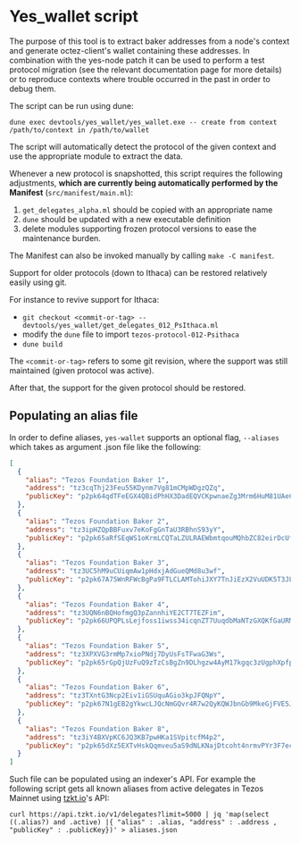 # Yes_wallet script

The purpose of this tool is to extract baker addresses from a node's
context and generate octez-client's wallet containing these addresses.
In combination with the yes-node patch it can be used to perform a test
protocol migration (see the relevant documentation page for more details)
or to reproduce contexts where trouble occurred in the past in order to
debug them.

The script can be run using dune:

```shell
dune exec devtools/yes_wallet/yes_wallet.exe -- create from context /path/to/context in /path/to/wallet
```

The script will automatically detect the protocol of the given context
and use the appropriate module to extract the data.

Whenever a new protocol is snapshotted, this script requires the
following adjustments, **which are currently being automatically
performed by the Manifest** (`src/manifest/main.ml`):

  1. `get_delegates_alpha.ml` should be copied with an appropriate name
  2. `dune` should be updated with a new executable definition
  3. delete modules supporting frozen protocol versions to ease the maintenance burden.

The Manifest can also be invoked manually by calling `make -C manifest`.

Support for older protocols (down to Ithaca) can be restored relatively
easily using git.

For instance to revive support for Ithaca:

* `git checkout <commit-or-tag> -- devtools/yes_wallet/get_delegates_012_PsIthaca.ml`
* modify the `dune` file to import `tezos-protocol-012-Psithaca`
* `dune build`

The `<commit-or-tag>` refers to some git revision, where the support
was still maintained (given protocol was active).

After that, the support for the given protocol should be restored.

## Populating an alias file

In order to define aliases, `yes-wallet` supports an optional flag,
`--aliases` which takes as argument .json file like the following:

```json
[ 
  {
    "alias": "Tezos Foundation Baker 1",
    "address": "tz3cqThj23Feu55KDynm7Vg81mCMpWDgzQZq",
    "publicKey": "p2pk64qdTFeEGX4QBidPhHX3DadEQVCKpwnaeZg3Mrm6HuM81UAeCq1"
  },
  {
    "alias": "Tezos Foundation Baker 2",
    "address": "tz3ipHZQpBBFuxv7eKoFgGnTaU3RBhnS93yY",
    "publicKey": "p2pk65aRfSEqWS1oKrmLCQTaLZULRAEWbmtqouMQhbZC82eirDcUfz4"
  },
  {
    "alias": "Tezos Foundation Baker 3",
    "address": "tz3UC5hM9uCUiqmAw1pHdxjAdGueQMd8u3wf",
    "publicKey": "p2pk67A75WnRFWcBgPa9FTLCLAMTohiJXY7TnJiEzX2VuUDK5T3JL6k"
  },
  {
    "alias": "Tezos Foundation Baker 4",
    "address": "tz3UQN6nBQHofmgQ3pZannhiYE2CT7TEZFim",
    "publicKey": "p2pk66UPQPLsLejfoss1iwss34icqnZT7UuqdbMaNTzGXQKfGaURMGH"
  },
  {
    "alias": "Tezos Foundation Baker 5",
    "address": "tz3XPXVG3rmMp7xioPNdj7DyUsFsTFwaG3Ws",
    "publicKey": "p2pk65rGpQjUzFuQ9zTzCsBgZn9DLhgzw4AyM17kgqc3zUgphXpfpB6"
  },
  {
    "alias": "Tezos Foundation Baker 6",
    "address": "tz3TXntG3Ncp2Eiv1iGSUquAGio3kpJFQNpY",
    "publicKey": "p2pk67N1gEB2gYkwcLJQcNmGQvr4R7w2QyKQWJbnGb9MkeGjFVE5JuW"
  },
  {
    "alias": "Tezos Foundation Baker 8",
    "address": "tz3iY4BXVpKC6JQ3KB7pwHKa1SVpitcfM4p2",
    "publicKey": "p2pk65dXz5EXTvHskQqmveu5aS9dNLKNajDtcoht4nrmvPYr3F7ecGH"
  }
]
```

Such file can be populated using an indexer's API. For example the
following script gets all known aliases from active delegates in Tezos
Mainnet using [tzkt.io](https://tzkt.io)'s API:

```shell
curl https://api.tzkt.io/v1/delegates?limit=5000 | jq 'map(select ((.alias?) and .active) |{ "alias" : .alias, "address" : .address , "publicKey" : .publicKey})' > aliases.json

```
